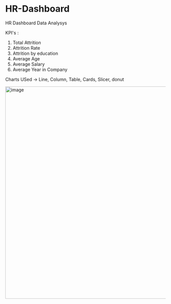 # HR-Dashboard
HR Dashboard Data Analysys

KPI's :

1. Total Attrition
2. Attrition Rate
3. Attrition by education
4. Average Age
5. Average Salary
6. Average Year in Company

Charts USed -> Line, Column, Table, Cards, Slicer, donut

<img width="669" alt="image" src="https://github.com/neetitechhub/HR-Dashboard/assets/165349218/b75cfb0f-f065-4b93-814b-4e0f6a2d062d">
